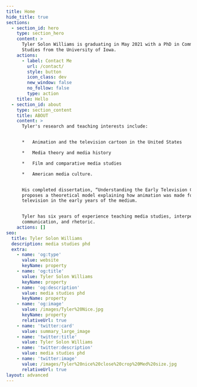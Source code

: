 ```yaml
---
title: Home
hide_title: true
sections:
  - section_id: hero
    type: section_hero
    content: >
      Tyler Solon Williams is graduating in May 2021 with a PhD in Communication
      Studies from the University of Iowa.
    actions:
      - label: Contact Me
        url: /contact/
        style: button
        icon_class: dev
        new_window: false
        no_follow: false
        type: action
    title: Hello
  - section_id: about
    type: section_content
    title: ABOUT
    content: >
      Tyler's research and teaching interests include:


      *   Animation and the television cartoon in the United States

      *   Media theory and media history

      *   Film and comparative media studies

      *   American media culture.


      His completed dissertation, “Understanding the Early Television Cartoon,”
      proposes a theoretical model explaining how animation was made for
      television in the early years of the medium.


      Tyler has six years of experience teaching media studies, interpersonal
      communication, and rhetoric.
    actions: []
seo:
  title: Tyler Solon Williams
  description: media studies phd
  extra:
    - name: 'og:type'
      value: website
      keyName: property
    - name: 'og:title'
      value: Tyler Solon Williams
      keyName: property
    - name: 'og:description'
      value: media studies phd
      keyName: property
    - name: 'og:image'
      value: /images/Tyler%20Nice.jpg
      keyName: property
      relativeUrl: true
    - name: 'twitter:card'
      value: summary_large_image
    - name: 'twitter:title'
      value: Tyler Solon Williams
    - name: 'twitter:description'
      value: media studies phd
    - name: 'twitter:image'
      value: /images/Tyler%20nice%20close%20crop%20Med%20size.jpg
      relativeUrl: true
layout: advanced
---
```

